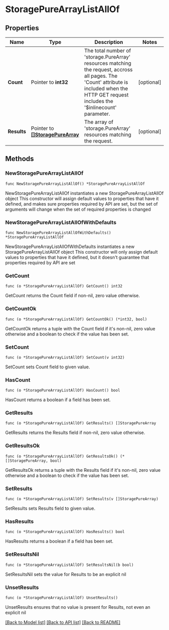 # StoragePureArrayListAllOf

## Properties

Name | Type | Description | Notes
------------ | ------------- | ------------- | -------------
**Count** | Pointer to **int32** | The total number of &#39;storage.PureArray&#39; resources matching the request, accross all pages. The &#39;Count&#39; attribute is included when the HTTP GET request includes the &#39;$inlinecount&#39; parameter. | [optional] 
**Results** | Pointer to [**[]StoragePureArray**](storage.PureArray.md) | The array of &#39;storage.PureArray&#39; resources matching the request. | [optional] 

## Methods

### NewStoragePureArrayListAllOf

`func NewStoragePureArrayListAllOf() *StoragePureArrayListAllOf`

NewStoragePureArrayListAllOf instantiates a new StoragePureArrayListAllOf object
This constructor will assign default values to properties that have it defined,
and makes sure properties required by API are set, but the set of arguments
will change when the set of required properties is changed

### NewStoragePureArrayListAllOfWithDefaults

`func NewStoragePureArrayListAllOfWithDefaults() *StoragePureArrayListAllOf`

NewStoragePureArrayListAllOfWithDefaults instantiates a new StoragePureArrayListAllOf object
This constructor will only assign default values to properties that have it defined,
but it doesn't guarantee that properties required by API are set

### GetCount

`func (o *StoragePureArrayListAllOf) GetCount() int32`

GetCount returns the Count field if non-nil, zero value otherwise.

### GetCountOk

`func (o *StoragePureArrayListAllOf) GetCountOk() (*int32, bool)`

GetCountOk returns a tuple with the Count field if it's non-nil, zero value otherwise
and a boolean to check if the value has been set.

### SetCount

`func (o *StoragePureArrayListAllOf) SetCount(v int32)`

SetCount sets Count field to given value.

### HasCount

`func (o *StoragePureArrayListAllOf) HasCount() bool`

HasCount returns a boolean if a field has been set.

### GetResults

`func (o *StoragePureArrayListAllOf) GetResults() []StoragePureArray`

GetResults returns the Results field if non-nil, zero value otherwise.

### GetResultsOk

`func (o *StoragePureArrayListAllOf) GetResultsOk() (*[]StoragePureArray, bool)`

GetResultsOk returns a tuple with the Results field if it's non-nil, zero value otherwise
and a boolean to check if the value has been set.

### SetResults

`func (o *StoragePureArrayListAllOf) SetResults(v []StoragePureArray)`

SetResults sets Results field to given value.

### HasResults

`func (o *StoragePureArrayListAllOf) HasResults() bool`

HasResults returns a boolean if a field has been set.

### SetResultsNil

`func (o *StoragePureArrayListAllOf) SetResultsNil(b bool)`

 SetResultsNil sets the value for Results to be an explicit nil

### UnsetResults
`func (o *StoragePureArrayListAllOf) UnsetResults()`

UnsetResults ensures that no value is present for Results, not even an explicit nil

[[Back to Model list]](../README.md#documentation-for-models) [[Back to API list]](../README.md#documentation-for-api-endpoints) [[Back to README]](../README.md)


